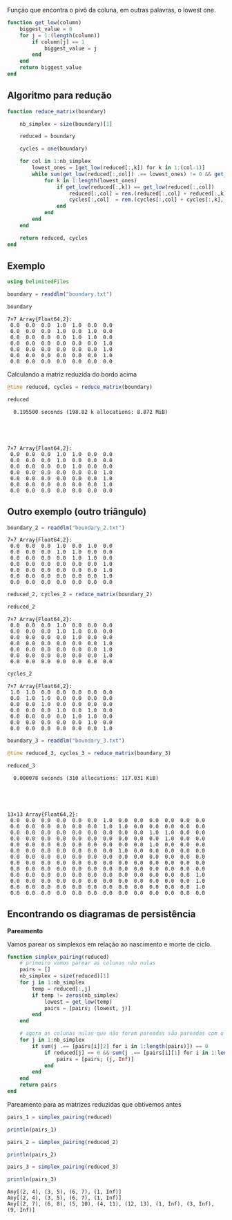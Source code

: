 Função que encontra o pivô da coluna, em outras palavras, o lowest one.


```julia
function get_low(column)
    biggest_value = 0
    for j = 1:(length(column))
        if column[j] == 1
            biggest_value = j
        end
    end
    return biggest_value
end   
```

Algoritmo para redução
---


```julia
function reduce_matrix(boundary)

    nb_simplex = size(boundary)[1]

    reduced = boundary

    cycles = one(boundary)

    for col in 1:nb_simplex
        lowest_ones = [get_low(reduced[:,k]) for k in 1:(col-1)]
        while sum(get_low(reduced[:,col]) .== lowest_ones) != 0 && get_low(reduced[:,col]) != 0
            for k in 1:length(lowest_ones)
                if get_low(reduced[:,k]) == get_low(reduced[:,col])
                    reduced[:,col] = rem.(reduced[:,col] + reduced[:,k], 2)
                    cycles[:,col]  = rem.(cycles[:,col] + cycles[:,k], 2)
                end
            end
        end
    end

    return reduced, cycles
end
```

Exemplo
---


```julia
using DelimitedFiles

boundary = readdlm("boundary.txt")

boundary
```




    7×7 Array{Float64,2}:
     0.0  0.0  0.0  1.0  1.0  0.0  0.0
     0.0  0.0  0.0  1.0  0.0  1.0  0.0
     0.0  0.0  0.0  0.0  1.0  1.0  0.0
     0.0  0.0  0.0  0.0  0.0  0.0  1.0
     0.0  0.0  0.0  0.0  0.0  0.0  1.0
     0.0  0.0  0.0  0.0  0.0  0.0  1.0
     0.0  0.0  0.0  0.0  0.0  0.0  0.0



Calculando a matriz reduzida do bordo acima


```julia
@time reduced, cycles = reduce_matrix(boundary)

reduced
```

      0.195500 seconds (198.82 k allocations: 8.872 MiB)





    7×7 Array{Float64,2}:
     0.0  0.0  0.0  1.0  1.0  0.0  0.0
     0.0  0.0  0.0  1.0  0.0  0.0  0.0
     0.0  0.0  0.0  0.0  1.0  0.0  0.0
     0.0  0.0  0.0  0.0  0.0  0.0  1.0
     0.0  0.0  0.0  0.0  0.0  0.0  1.0
     0.0  0.0  0.0  0.0  0.0  0.0  1.0
     0.0  0.0  0.0  0.0  0.0  0.0  0.0



Outro exemplo (outro triângulo)
--


```julia
boundary_2 = readdlm("boundary_2.txt")
```




    7×7 Array{Float64,2}:
     0.0  0.0  0.0  1.0  0.0  1.0  0.0
     0.0  0.0  0.0  1.0  1.0  0.0  0.0
     0.0  0.0  0.0  0.0  1.0  1.0  0.0
     0.0  0.0  0.0  0.0  0.0  0.0  1.0
     0.0  0.0  0.0  0.0  0.0  0.0  1.0
     0.0  0.0  0.0  0.0  0.0  0.0  1.0
     0.0  0.0  0.0  0.0  0.0  0.0  0.0




```julia
reduced_2, cycles_2 = reduce_matrix(boundary_2)

reduced_2
```




    7×7 Array{Float64,2}:
     0.0  0.0  0.0  1.0  0.0  0.0  0.0
     0.0  0.0  0.0  1.0  1.0  0.0  0.0
     0.0  0.0  0.0  0.0  1.0  0.0  0.0
     0.0  0.0  0.0  0.0  0.0  0.0  1.0
     0.0  0.0  0.0  0.0  0.0  0.0  1.0
     0.0  0.0  0.0  0.0  0.0  0.0  1.0
     0.0  0.0  0.0  0.0  0.0  0.0  0.0




```julia
cycles_2
```




    7×7 Array{Float64,2}:
     1.0  1.0  0.0  0.0  0.0  0.0  0.0
     0.0  1.0  1.0  0.0  0.0  0.0  0.0
     0.0  0.0  1.0  0.0  0.0  0.0  0.0
     0.0  0.0  0.0  1.0  0.0  1.0  0.0
     0.0  0.0  0.0  0.0  1.0  1.0  0.0
     0.0  0.0  0.0  0.0  0.0  1.0  0.0
     0.0  0.0  0.0  0.0  0.0  0.0  1.0




```julia
boundary_3 = readdlm("boundary_3.txt")

@time reduced_3, cycles_3 = reduce_matrix(boundary_3)

reduced_3
```

      0.000078 seconds (310 allocations: 117.031 KiB)





    13×13 Array{Float64,2}:
     0.0  0.0  0.0  0.0  0.0  0.0  1.0  0.0  0.0  0.0  0.0  0.0  0.0
     0.0  0.0  0.0  0.0  0.0  0.0  1.0  1.0  0.0  0.0  0.0  0.0  0.0
     0.0  0.0  0.0  0.0  0.0  0.0  0.0  0.0  0.0  1.0  1.0  0.0  0.0
     0.0  0.0  0.0  0.0  0.0  0.0  0.0  0.0  0.0  0.0  1.0  0.0  0.0
     0.0  0.0  0.0  0.0  0.0  0.0  0.0  0.0  0.0  1.0  0.0  0.0  0.0
     0.0  0.0  0.0  0.0  0.0  0.0  0.0  1.0  0.0  0.0  0.0  0.0  0.0
     0.0  0.0  0.0  0.0  0.0  0.0  0.0  0.0  0.0  0.0  0.0  0.0  0.0
     0.0  0.0  0.0  0.0  0.0  0.0  0.0  0.0  0.0  0.0  0.0  0.0  0.0
     0.0  0.0  0.0  0.0  0.0  0.0  0.0  0.0  0.0  0.0  0.0  0.0  0.0
     0.0  0.0  0.0  0.0  0.0  0.0  0.0  0.0  0.0  0.0  0.0  0.0  1.0
     0.0  0.0  0.0  0.0  0.0  0.0  0.0  0.0  0.0  0.0  0.0  0.0  1.0
     0.0  0.0  0.0  0.0  0.0  0.0  0.0  0.0  0.0  0.0  0.0  0.0  1.0
     0.0  0.0  0.0  0.0  0.0  0.0  0.0  0.0  0.0  0.0  0.0  0.0  0.0



Encontrando os diagramas de persistência
--
**Pareamento**

Vamos parear os simplexos em relação ao nascimento e morte de ciclo.


```julia
function simplex_pairing(reduced)
    # primeiro vamos parear as colunas não nulas
    pairs = []
    nb_simplex = size(reduced)[1]
    for j in 1:nb_simplex
        temp = reduced[:,j]
        if temp != zeros(nb_simplex)
            lowest = get_low(temp)
            pairs = [pairs; (lowest, j)]
        end
    end

    # agora as colunas nulas que não foram pareadas são pareadas com o infinito
    for j in 1:nb_simplex
        if sum(j .== [pairs[i][2] for i in 1:length(pairs)]) == 0
            if reduced[j] == 0 && sum(j .== [pairs[i][1] for i in 1:length(pairs)]) == 0
                pairs = [pairs; (j, Inf)]
            end
        end
    end
    return pairs
end
```

Pareamento para as matrizes reduzidas que obtivemos antes


```julia
pairs_1 = simplex_pairing(reduced)

println(pairs_1)

pairs_2 = simplex_pairing(reduced_2)

println(pairs_2)

pairs_3 = simplex_pairing(reduced_3)

println(pairs_3)
```

    Any[(2, 4), (3, 5), (6, 7), (1, Inf)]
    Any[(2, 4), (3, 5), (6, 7), (1, Inf)]
    Any[(2, 7), (6, 8), (5, 10), (4, 11), (12, 13), (1, Inf), (3, Inf), (9, Inf)]
